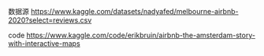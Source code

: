 数据源
https://www.kaggle.com/datasets/nadyafed/melbourne-airbnb-2020?select=reviews.csv

code
https://www.kaggle.com/code/erikbruin/airbnb-the-amsterdam-story-with-interactive-maps
